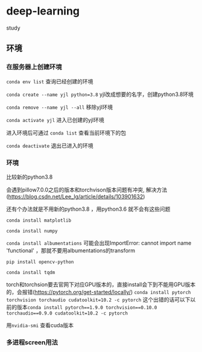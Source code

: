 # deep-learning
study
## 环境
### 在服务器上创建环境
`conda env list` 查询已经创建的环境

`conda create --name yjl python=3.8` yjl改成想要的名字，创建python3.8环境

`conda remove --name yjl --all` 移除yjl环境

`conda activate yjl` 进入已创建的yjl环境

进入环境后可通过 `conda list` 查看当前环境下的包

`conda deactivate` 退出已进入的环境

### 环境
比较新的python3.8 

会遇到pillow7.0.0之后的版本和torchvison版本问题有冲突,
解决方法(https://blog.csdn.net/Lee_lg/article/details/103901632)

还有个办法就是不用新的python3.8  ，用python3.6  就不会有这些问题

`conda install matplotlib`

`conda install numpy`

`conda install albumentations`   可能会出现ImportError: cannot import name 'functional' ，那就不要用albumentations的transform

`pip install opencv-python`

`conda install tqdm`

torch和torchsion要去官网下对应GPU版本的，直接install会下到不能用GPU版本的，会报错(https://pytorch.org/get-started/locally/)
`conda install pytorch torchvision torchaudio cudatoolkit=10.2 -c pytorch`   这个出错的话可以下以前的版本`conda install pytorch==1.9.0 torchvision==0.10.0 torchaudio==0.9.0 cudatoolkit=10.2 -c pytorch`

用`nvidia-smi` 查看cuda版本

### 多进程screen用法
